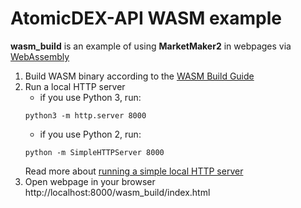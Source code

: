 # AtomicDEX-API WASM example

**wasm_build** is an example of using **MarketMaker2** in webpages
via [WebAssembly](https://developer.mozilla.org/en-US/docs/WebAssembly)

1. Build WASM binary according to the [WASM Build Guide](../docs/WASM_BUILD.md)
2. Run a local HTTP server
    - if you use Python 3, run:
   ```
   python3 -m http.server 8000
   ```
    - if you use Python 2, run:
   ```
   python -m SimpleHTTPServer 8000
   ```
   Read more about
   [running a simple local HTTP server](https://developer.mozilla.org/en-US/docs/Learn/Common_questions/set_up_a_local_testing_server#running_a_simple_local_http_server)
3. Open webpage in your browser http://localhost:8000/wasm_build/index.html
